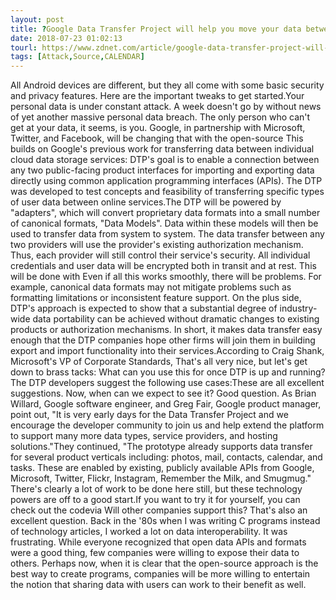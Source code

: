 ```yaml
---
layout: post
title: ?Google Data Transfer Project will help you move your data between services
date: 2018-07-23 01:02:13
tourl: https://www.zdnet.com/article/google-data-transfer-project-will-help-you-move-your-data-between-services/
tags: [Attack,Source,CALENDAR]
---
```

All Android devices are different, but they all come with some basic security and privacy features. Here are the important tweaks to get started.Your personal data is under constant attack. A week doesn't go by without news of yet another massive personal data breach. The only person who can't get at your data, it seems, is you. Google, in partnership with Microsoft, Twitter, and Facebook, will be changing that with the open-source This builds on Google's previous work for transferring data between individual cloud data storage services: DTP's goal is to enable a connection between any two public-facing product interfaces for importing and exporting data directly using common application programming interfaces (APIs). The DTP was developed to test concepts and feasibility of transferring specific types of user data between online services.The DTP will be powered by "adapters", which will convert proprietary data formats into a small number of canonical formats, "Data Models". Data within these models will then be used to transfer data from system to system. The data transfer between any two providers will use the provider's existing authorization mechanism. Thus, each provider will still control their service's security. All individual credentials and user data will be encrypted both in transit and at rest. This will be done with Even if all this works smoothly, there will be problems. For example, canonical data formats may not mitigate problems such as formatting limitations or inconsistent feature support. On the plus side, DTP's approach is expected to show that a substantial degree of industry-wide data portability can be achieved without dramatic changes to existing products or authorization mechanisms. In short, it makes data transfer easy enough that the DTP companies hope other firms will join them in building export and import functionality into their services.According to Craig Shank, Microsoft's VP of Corporate Standards, That's all very nice, but let's get down to brass tacks: What can you use this for once DTP is up and running? The DTP developers suggest the following use cases:These are all excellent suggestions. Now, when can we expect to see it? Good question. As Brian Willard, Google software engineer, and Greg Fair, Google product manager, point out, "It is very early days for the Data Transfer Project and we encourage the developer community to join us and help extend the platform to support many more data types, service providers, and hosting solutions."They continued, "The prototype already supports data transfer for several product verticals including: photos, mail, contacts, calendar, and tasks. These are enabled by existing, publicly available APIs from Google, Microsoft, Twitter, Flickr, Instagram, Remember the Milk, and Smugmug." There's clearly a lot of work to be done here still, but these technology powers are off to a good start.If you want to try it for yourself, you can check out the codevia Will other companies support this? That's also an excellent question. Back in the '80s when I was writing C programs instead of technology articles, I worked a lot on data interoperability. It was frustrating. While everyone recognized that open data APIs and formats were a good thing, few companies were willing to expose their data to others. Perhaps now, when it is clear that the open-source approach is the best way to create programs, companies will be more willing to entertain the notion that sharing data with users can work to their benefit as well. 